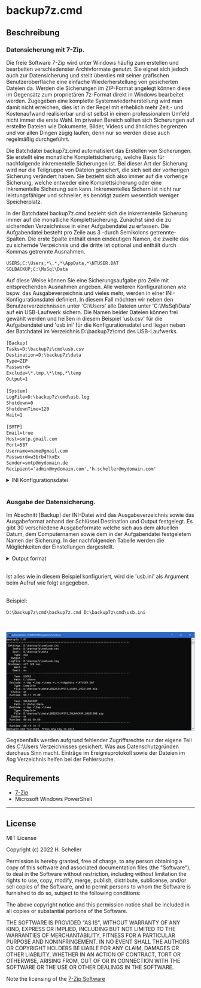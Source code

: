 backup7z.cmd
==========

## Beschreibung
### Datensicherung mit 7-Zip.
<p>Die freie Software 7-Zip wird unter Windows häufig zum erstellen und bearbeiten verschiedenster Archivformate genutzt. Sie eignet sich jedoch auch zur Datensicherung und stellt überdies mit seiner grafischen Benutzeroberfläche eine einfache Wiederherstellung von gesicherten Dateien da. Werden die Sicherungen im ZIP-Format angelegt können diese im Gegensatz zum proprietären 7z-Format direkt in Windows bearbeitet werden. Zugegeben eine komplette Systemwiederherstellung wird man damit nicht erreichen, dies ist in der Regel mit erheblich mehr Zeit.- und Kostenaufwand realisierbar und ist selbst in einem professionalem Umfeld nicht immer die erste Wahl. Im privaten Bereich sollten sich Sicherungen auf erstellte Dateien wie Dokumente, Bilder, Videos und ähnliches begrenzen und vor allen Dingen zügig laufen, denn nur so werden diese auch regelmäßig durchgeführt.</p>

<p>Die Batchdatei backup7z.cmd automatisiert das Erstellen von Sicherungen. Sie erstellt eine monatliche Komplettsicherung, welche Basis für nachfolgende inkrementelle Sicherungen ist. Bei dieser Art der Sicherung wird nur die Teilgruppe von Dateien gesichert, die sich seit der vorherigen Sicherung verändert haben. Sie bezieht sich also immer auf die vorherige Sicherung, welche entweder eine Komplettsicherung oder eine inkrementelle Sicherung sein kann. Inkrementelles Sichern ist nicht nur leistungsfähiger und schneller, es benötigt zudem wesentlich weniger Speicherplatz.</p>

<p>In der Batchdatei backup7z.cmd bezieht sich die inkrementelle Sicherung immer auf die monatliche Komplettsicherung. Zunächst sind die zu sichernden Verzeichnisse in einer Aufgabendatei zu erfassen. Die Aufgabendatei besteht pro Zeile aus 3 -durch Semikolons getrennte- Spalten. Die erste Spalte enthält einen eindeutigen Namen, die zweite das zu sichernde Verzeichnis und die dritte ist optional und enthält durch Kommas getrennte Ausnahmen.</p>

```text
USERS;C:\Users;*\.*,*\AppData,*\NTUSER.DAT
SQLBACKUP;C:\MsSql\Data
```
<p>Auf diese Weise können Sie eine Sicherungsaufgabe pro Zeile mit entsprechenden Ausnahmen angeben. Alle weiteren Konfigurationen wie bspw. das Ausgabeverzeichnis und vieles mehr, werden in einer INI-Konfigurationsdatei definiert. In diesem Fall möchten wir neben den Benutzerverzeichnissen unter 'C:\Users' alle Dateien unter 'C:\MsSql\Data' auf ein USB-Laufwerk sichern. Die Namen beider Dateien können frei gewählt werden und heißen in diesem Beispiel 'usb.csv' für die Aufgabendatei und 'usb.ini' für die Konfigurationsdatei und liegen neben der Batchdatei im Verzeichnis D:\backup7z\cmd des USB-Laufwerks.</p>

```text
[Backup]
Tasks=D:\backup7z\cmd\usb.csv
Destination=D:\backup7z\data
Type=ZIP
Password=
Exclude=\*.tmp,\*\tmp,*\temp
Output=1

[System]
LogFile=D:\backup7z\cmd\usb.log
Shutdown=0
ShutdownTime=120
Wait=1

[SMTP]
Email=true
Host=smtp.gmail.com
Port=587
Username=name@gmail.com
Password=w3brb4!kxEx
Sender=smtp@mydomain.de
Recipient='admin@mydomain.com','h.scheller@mydomain.com'
```

<details><summary>INI Konfigurationsdatei</summary>

### Konfiguration der INI-Datei.
<p>INI-Dateien enthalten Schlüssel-Wert-Paare, die in Abschnitte unterteilt sind. Unsere INI-Datei ist in drei Abschnitte unterteilt und enthält alle notwendigen Einstellungen wie wo und in welchem Format gespeichert werden soll. INI-Dateien sind vorteilhaft, wenn unterschiedliche Konfigurationen erstellt werden sollen. Wenn Sie beispielsweise Backups über den Taskplaner durchführen und einem Benutzer auch ermöglichen möchten, diese manuell auszuführen, sind unterschiedliche Konfigurationen mit unterschiedlichen INI-Dateien recht einfach zu bewerkstelligen.</p>

**[Backup]**
<h5>
<table><tr>
<td>Tasks</td>
<td>Gibt den Namen der Aufgabendatei an.</td>
</tr><tr>
<td>Destination</td><td>Gibt das Sicherungsziel an. Meist eine externe Festplatte oder ein Netzlaufwerk, auf dem das Backup gespeichert werden soll. Wenn ein UNC-Pfad angegeben wird, sollte die Authentifizierung vorher in Windows gespeichert werden.</td>
</tr><tr>
<td>Type</td>
<td>Gibt den Typ des Sicherungsarchiv an. Mögliche Werte sind zip oder 7z. Der Typ zip ist Standard und wird auch direkt von Windows unterstützt.</td>
</tr><tr>
<td>Password</td>
<td>Durch Angabe eines Kennwortes wird das Sicherungsarchiv verschlüsselt.</td>
</tr><tr>
<td>Exclude</td>
<td>Generelle Ausschluss Maske für Dateien und Verzeichnise welche durch Kommas getrennt sein müssen. Ein Beispiel wäre: *\tmp,*.bak,*.tmp  Dieser Wert ergänzt den in der Aufgabendatei angegebenen Wert.</td>
</tr><tr>
<td>Output</td>
<td>Definiert das Ausgabeformat des Sicherungsarchives. Das Ausgabeformat besteht aus dem Aufgabenamen, Computernamen sowie dem Datum. Es sind 30 verschiedene Ausgabeformate welche nachfolgend beschrieben sind.</td>
</tr></table>
</h5>
<br/>

**[System]**
<h5><table><tr>
<td>LogFile</td>
<td>Datei, die die Sicherungen protokolliert. Standardwert ist der Computername im Ausführungsverzeichnis.</td>
</tr><tr>
<td>Shutdown</td>
<td>Schalter, fährt den Computer herunter, nachdem die Sicherung abgeschlossen ist. Gültige Werte sind 0/1 off/on true/false.</td>
</tr><tr>
<td>ShutdownTime</td>
<td>Legt die Abschaltzeit in Sekunden fest. Es können Werte zwischen 30 und 600 angegeben werden.</td>
</tr><tr>
<td>Wait</td>
<td>Schalter, wartet nach der Ausführung auf eine Tastatureingabe. Gültige Werte sind 0/1 off/on true/false.</td>
</tr></table></h5>
<br/>

**[SMTP]**
<h5><table><tr>
<td>Email</td>
<td>Schalter, sendet nach der Sicherung eine E-Mail über SMTP. Vorausgesetzt, nachfolgende Werte sind korrekt. Gültige Werte sind 0/1 off/on true/false.</td>
</tr><tr>
<td>Host</td>
<td>SMTP Host.</td>
</tr><tr>
<td>Port</td>
<td>SMTP Port meist 25 or 587</td>
</tr><tr>
<td>Username</td>
<td>Benutzername</td>
</tr><tr>
<td>Password</td>
<td>Kennwort</td>
</tr><tr>
<td>Sender</td>
<td>Name des Absenders.</td>
</tr><tr>
<td>Recipient</td>
<td>Achtung, im Gegensatz zum Absender müssen die Empfänger immer in Anführungszeichen gesetzt werden. Wenn Sie mehrere angeben möchten, müssen diese durch Kommas getrennt werden. z.B. 'admin@mydomain.com','h.scheller@mydomain.com'</td>
</tr></table></h5></p>
</details>
<br/>


### Ausgabe der Datensicherung.
<p>Im Abschnitt [Backup] der INI-Datei wird das Ausgabeverzeichnis sowie das Ausgabeformat anhand der Schlüssel Destination und Output festgelegt. Es gibt 30 verschiedene Ausgabeformate welche sich aus dem aktuellen Datum, dem Computernamen sowie dem in der Aufgabendatei festgeletem Namen der Sicherung. In der nachfolgenden Tabelle werden die Möglichkeiten der Einstellungen dargestellt.<p>

<details><summary>Output format</summary>
<p>
<br/>
<h5>
<table>
<tr><td>ID</td><td>Directory</td><td>File</td></tr>
<tr><td>1</td><td>BACKUP\JJJJMM</td><td>COMPUTERNAME_NAME_JJJJMMTT.zip</td></tr>
<tr><td>2</td><td>BACKUP\JJJJMM</td><td>COMPUTERNAME_JJJJMMTT_NAME.zip</td></tr>
<tr><td>3</td><td>BACKUP\JJJJMM</td><td>NAME_COMPUTERNAME_JJJJMMTT.zip</td></tr>
<tr><td>4</td><td>BACKUP\JJJJMM</td><td>NAME_JJJJMMTT_COMPUTERNAME.zip</td></tr>
<tr><td>5</td><td>BACKUP\JJJJMM</td><td>JJJJMMTT_COMPUTERNAME_NAME.zip</td></tr>
<tr><td>6</td><td>BACKUP\JJJJMM</td><td>JJJJMMTT_NAME_COMPUTERNAME.zip</td></tr>
<tr><td>7</td><td>BACKUP\JJJJMM_COMPUTERNAME</td><td>COMPUTERNAME_NAME_JJJJMMTT.zip</td></tr>
<tr><td>8</td><td>BACKUP\JJJJMM_COMPUTERNAME</td><td>COMPUTERNAME_JJJJMMTT_NAME.zip</td></tr>
<tr><td>9</td><td>BACKUP\JJJJMM_COMPUTERNAME</td><td>NAME_COMPUTERNAME_JJJJMMTT.zip</td></tr>
<tr><td>10</td><td>BACKUP\JJJJMM_COMPUTERNAME</td><td>NAME_JJJJMMTT_COMPUTERNAME.zip</td></tr>
<tr><td>11</td><td>BACKUP\JJJJMM_COMPUTERNAME</td><td>JJJJMMTT_COMPUTERNAME_NAME.zip</td></tr>
<tr><td>12</td><td>BACKUP\JJJJMM_COMPUTERNAME</td><td>JJJJMMTT_NAME_COMPUTERNAME.zip</td></tr>
<tr><td>13</td><td>BACKUP\COMPUTERNAME_JJJJMM</td><td>COMPUTERNAME_NAME_JJJJMMTT.zip</td></tr>
<tr><td>14</td><td>BACKUP\COMPUTERNAME_JJJJMM</td><td>COMPUTERNAME_JJJJMMTT_NAME.zip</td></tr>
<tr><td>15</td><td>BACKUP\COMPUTERNAME_JJJJMM</td><td>NAME_COMPUTERNAME_JJJJMMTT.zip</td></tr>
<tr><td>16</td><td>BACKUP\COMPUTERNAME_JJJJMM</td><td>NAME_JJJJMMTT_COMPUTERNAME.zip</td></tr>
<tr><td>17</td><td>BACKUP\COMPUTERNAME_JJJJMM</td><td>JJJJMMTT_COMPUTERNAME_NAME.zip</td></tr>
<tr><td>18</td><td>BACKUP\COMPUTERNAME_JJJJMM</td><td>JJJJMMTT_NAME_COMPUTERNAME.zip</td></tr>
<tr><td>19</td><td>BACKUP\JJJJMM\COMPUTERNAME</td><td>COMPUTERNAME_NAME_JJJJMMTT.zip</td></tr>
<tr><td>20</td><td>BACKUP\JJJJMM\COMPUTERNAME</td><td>COMPUTERNAME_JJJJMMTT_NAME.zip</td></tr>
<tr><td>21</td><td>BACKUP\JJJJMM\COMPUTERNAME</td><td>NAME_COMPUTERNAME_JJJJMMTT.zip</td></tr>
<tr><td>22</td><td>BACKUP\JJJJMM\COMPUTERNAME</td><td>NAME_JJJJMMTT_COMPUTERNAME.zip</td></tr>
<tr><td>23</td><td>BACKUP\JJJJMM\COMPUTERNAME</td><td>JJJJMMTT_COMPUTERNAME_NAME.zip</td></tr>
<tr><td>24</td><td>BACKUP\JJJJMM\COMPUTERNAME</td><td>JJJJMMTT_NAME_COMPUTERNAME.zip</td></tr>
<tr><td>25</td><td>BACKUP\COMPUTERNAME\JJJJMM</td><td>COMPUTERNAME_NAME_JJJJMMTT.zip</td></tr>
<tr><td>26</td><td>BACKUP\COMPUTERNAME\JJJJMM</td><td>COMPUTERNAME_JJJJMMTT_NAME.zip</td></tr>
<tr><td>27</td><td>BACKUP\COMPUTERNAME\JJJJMM</td><td>NAME_COMPUTERNAME_JJJJMMTT.zip</td></tr>
<tr><td>28</td><td>BACKUP\COMPUTERNAME\JJJJMM</td><td>NAME_JJJJMMTT_COMPUTERNAME.zip</td></tr>
<tr><td>29</td><td>BACKUP\COMPUTERNAME\JJJJMM</td><td>JJJJMMTT_COMPUTERNAME_NAME.zip</td></tr>
<tr><td>30</td><td>BACKUP\COMPUTERNAME\JJJJMM</td><td>JJJJMMTT_NAME_COMPUTERNAME.zip</td></tr>
</table>
</h5>
</p>
</details><br/>


<p>Ist alles wie in diesem Beispiel konfiguriert, wird die 'usb.ini' als Argument beim Aufruf wie folgt angegeben.</p><br/>
Beispiel:

```text
D:\backup7z\cmd\backup7z.cmd D:\backup7z\cmd\usb.ini
```

<br/>

![img001](./doc/img001.png)

<p>Gegebenfalls werden aufgrund fehlender Zugriffsrechte nur der eigene Teil des C:\Users Verzeichnisses gesichert. Was aus Datenschutzgründen durchaus Sinn macht. Einträge im Ereignisprotokoll sowie der Dateien im /log Verzeichnis helfen bei der Fehlersuche.</p>




## Requirements
* [7-Zip](https://www.7-zip.org/download.html)
* Microsoft Windows PowerShell
<hr/>

## License
MIT License

Copyright (c) 2022 H. Scheller

Permission is hereby granted, free of charge, to any person obtaining a copy
of this software and associated documentation files (the "Software"), to deal
in the Software without restriction, including without limitation the rights
to use, copy, modify, merge, publish, distribute, sublicense, and/or sell
copies of the Software, and to permit persons to whom the Software is
furnished to do so, subject to the following conditions:

The above copyright notice and this permission notice shall be included in all
copies or substantial portions of the Software.

THE SOFTWARE IS PROVIDED "AS IS", WITHOUT WARRANTY OF ANY KIND, EXPRESS OR
IMPLIED, INCLUDING BUT NOT LIMITED TO THE WARRANTIES OF MERCHANTABILITY,
FITNESS FOR A PARTICULAR PURPOSE AND NONINFRINGEMENT. IN NO EVENT SHALL THE
AUTHORS OR COPYRIGHT HOLDERS BE LIABLE FOR ANY CLAIM, DAMAGES OR OTHER
LIABILITY, WHETHER IN AN ACTION OF CONTRACT, TORT OR OTHERWISE, ARISING FROM,
OUT OF OR IN CONNECTION WITH THE SOFTWARE OR THE USE OR OTHER DEALINGS IN THE
SOFTWARE.

Note the licensing of the [7-Zip Software](https://www.7-zip.org/license.txt)